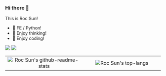 ### Hi there 👋

This is Roc Sun!



- 🔭 FE / Python!
- 💬 Enjoy thinking!
- 🤔 Enjoy coding!

<!--
**moonlitusun/moonlitusun** is a ✨ _special_ ✨ repository because its `README.md` (this file) appears on your GitHub profile.

Here are some ideas to get you started:

- 🔭 I’m currently working on ...
- 🌱 I’m currently learning ...
- 👯 I’m looking to collaborate on ...
- 🤔 I’m looking for help with ...
- 💬 Ask me about ...
- 📫 How to reach me: ...
- 😄 Pronouns: ...
- ⚡ Fun fact: ...
-->


![](https://fastly.jsdelivr.net/gh/moonlitusun/GitHub-Stats@latest/generated/overview.svg)
![](https://fastly.jsdelivr.net/gh/moonlitusun/GitHub-Stats@latest/generated/languages.svg)

<table>
  <body>
    <tr>
      <td width="50%" align="center">
        <img alt="Roc Sun's github-readme-stats" src="https://github-readme-stats.vercel.app/api?username=moonlitusun&show_icons=true&theme=radical&random=3" />
      </td>
      <td width="50%" align="center">
        <img alt="Roc Sun's top-langs" src="https://github-readme-stats.vercel.app/api/top-langs/?username=moonlitusun&theme=vision-friendly-dark&layout=compact&random=3" />
      </td>
    </tr>
  </body>
</table>
